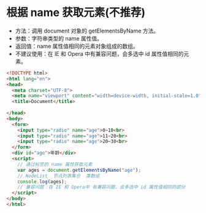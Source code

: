 # 根据 name 获取元素(不推荐)

- 方法：调用 document 对象的 getElementsByName 方法。
- 参数：字符串类型的 name 属性值。
- 返回值：name 属性值相同的元素对象组成的数组。
- 不建议使用：在 IE 和 Opera 中有兼容问题，会多选中 id 属性值相同的元素。

```html
<!DOCTYPE html>
<html lang="en">
<head>
  <meta charset="UTF-8">
  <meta name="viewport" content="width=device-width, initial-scale=1.0">
  <title>Document</title>
  
</head>
<body>
  <form>
    <input type="radio" name="age">0~10<br>
    <input type="radio" name="age">11~20<br>
    <input type="radio" name="age">20~30<br>
  </form>
  <div id="age">年龄</div>
  <script>
    // 通过标签的 name 属性获取元素
    var ages = document.getElementsByName("age");
    // NodeList  节点列表集合  类数组
    console.log(ages);
    // 兼容问题：在 IE 和 Opera中 有兼容问题，会多选中 id 属性值相同的部分
  </script>
</body>
</html>
```